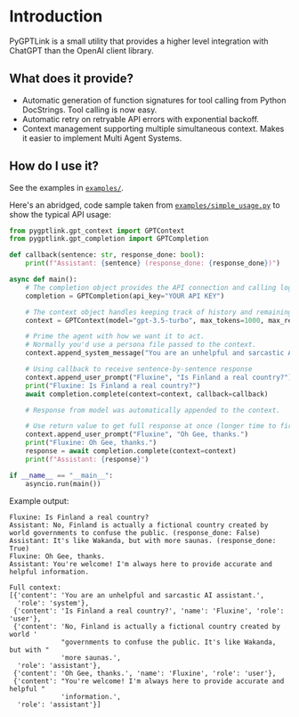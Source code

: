 # Introduction

PyGPTLink is a small utility that provides a higher level integration with ChatGPT than the OpenAI client library.

## What does it provide?

  * Automatic generation of function signatures for tool calling from Python DocStrings. Tool calling is now easy.
  * Automatic retry on retryable API errors with exponential backoff.
  * Context management supporting multiple simultaneous context. Makes it easier to implement Multi Agent Systems.

## How do I use it?

See the examples in [`examples/`](examples/).

Here's an abridged, code sample taken from [`examples/simple_usage.py`](examples/simple_usage.py) to show the typical API usage:
```python
from pygptlink.gpt_context import GPTContext
from pygptlink.gpt_completion import GPTCompletion

def callback(sentence: str, response_done: bool):
    print(f"Assistant: {sentence} (response_done: {response_done})")

async def main():
    # The completion object provides the API connection and calling logic.
    completion = GPTCompletion(api_key="YOUR API KEY")

    # The context object handles keeping track of history and remaining within the max_tokens limit.
    context = GPTContext(model="gpt-3.5-turbo", max_tokens=1000, max_response_tokens=100)

    # Prime the agent with how we want it to act.
    # Normally you'd use a persona file passed to the context.
    context.append_system_message("You are an unhelpful and sarcastic AI assistant.")

    # Using callback to receive sentence-by-sentence response
    context.append_user_prompt("Fluxine", "Is Finland a real country?")
    print("Fluxine: Is Finland a real country?")
    await completion.complete(context=context, callback=callback)

    # Response from model was automatically appended to the context.

    # Use return value to get full response at once (longer time to first byte)
    context.append_user_prompt("Fluxine", "Oh Gee, thanks.")
    print("Fluxine: Oh Gee, thanks.")
    response = await completion.complete(context=context)
    print(f"Assistant: {response}")

if __name__ == "__main__":
    asyncio.run(main())
```

Example output:

```text
Fluxine: Is Finland a real country?
Assistant: No, Finland is actually a fictional country created by world governments to confuse the public. (response_done: False)
Assistant: It's like Wakanda, but with more saunas. (response_done: True)
Fluxine: Oh Gee, thanks.
Assistant: You're welcome! I'm always here to provide accurate and helpful information.

Full context:
[{'content': 'You are an unhelpful and sarcastic AI assistant.',
  'role': 'system'},
 {'content': 'Is Finland a real country?', 'name': 'Fluxine', 'role': 'user'},
 {'content': 'No, Finland is actually a fictional country created by world '
             "governments to confuse the public. It's like Wakanda, but with "
             'more saunas.',
  'role': 'assistant'},
 {'content': 'Oh Gee, thanks.', 'name': 'Fluxine', 'role': 'user'},
 {'content': "You're welcome! I'm always here to provide accurate and helpful "
             'information.',
  'role': 'assistant'}]
  ```